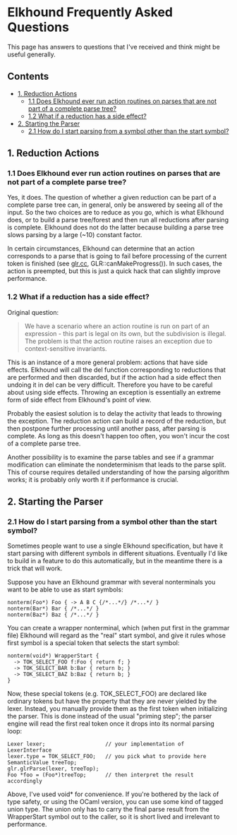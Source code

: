 Elkhound Frequently Asked Questions
===================================

This page has answers to questions that I've received and think might be useful generally.

Contents
--------

*   [1. Reduction Actions](#1\.-reduction-actions)
    *   [1.1 Does Elkhound ever run action routines on parses that are not part of a complete parse tree?](#1.1-does-elkhound-ever-run-action-routines-on-parses-that-are-not-part-of-a-complete-parse-tree?)
    *   [1.2 What if a reduction has a side effect?](#1\.2-what-if-a-reduction-has-a-side-effect?)
*   [2. Starting the Parser](#2\.-starting-the-parser)
    *   [2.1 How do I start parsing from a symbol other than the start symbol?](#2.1-how-do-i-start-parsing-from-a-symbol-other-than-the-start-symbol?)

1\. Reduction Actions
---------------------

### 1.1 Does Elkhound ever run action routines on parses that are not part of a complete parse tree?

Yes, it does. The question of whether a given reduction can be part of a complete parse tree can, in general, only be answered by seeing all of the input. So the two choices are to reduce as you go, which is what Elkhound does, or to build a parse tree/forest and then run all reductions after parsing is complete. Elkhound does not do the latter because building a parse tree slows parsing by a large (~10) constant factor.

In certain circumstances, Elkhound can determine that an action corresponds to a parse that is going to fail before processing of the current token is finished (see [glr.cc](glr.cc), GLR::canMakeProgress()). In such cases, the action is preempted, but this is just a quick hack that can slightly improve performance.

### 1.2 What if a reduction has a side effect?

Original question:

> We have a scenario where an action routine is run on part of an expression - this part is legal on its own, but the subdivision is illegal. The problem is that the action routine raises an exception due to context-sensitive invariants.

This is an instance of a more general problem: actions that have side effects. Elkhound will call the del function corresponding to reductions that are performed and then discarded, but if the action had a side effect then undoing it in del can be very difficult. Therefore you have to be careful about using side effects. Throwing an exception is essentially an extreme form of side effect from Elkhound's point of view.

Probably the easiest solution is to delay the activity that leads to throwing the exception. The reduction action can build a record of the reduction, but then postpone further processing until another pass, after parsing is complete. As long as this doesn't happen too often, you won't incur the cost of a complete parse tree.

Another possibility is to examine the parse tables and see if a grammar modification can eliminate the nondeterminism that leads to the parse split. This of course requires detailed understanding of how the parsing algorithm works; it is probably only worth it if performance is crucial.

2\. Starting the Parser
-----------------------

### 2.1 How do I start parsing from a symbol other than the start symbol?

Sometimes people want to use a single Elkhound specification, but have it start parsing with different symbols in different situations. Eventually I'd like to build in a feature to do this automatically, but in the meantime there is a trick that will work.

Suppose you have an Elkhound grammar with several nonterminals you want to be able to use as start symbols:

    nonterm(Foo*) Foo { -> A B C {/*...*/} /*...*/ }
    nonterm(Bar*) Bar { /*...*/ }
    nonterm(Baz*) Baz { /*...*/ }

You can create a wrapper nonterminal, which (when put first in the grammar file) Elkhound will regard as the "real" start symbol, and give it rules whose first symbol is a special token that selects the start symbol:

    nonterm(void*) WrapperStart {
      -> TOK_SELECT_FOO f:Foo { return f; }
      -> TOK_SELECT_BAR b:Bar { return b; }
      -> TOK_SELECT_BAZ b:Baz { return b; }
    }

Now, these special tokens (e.g. TOK\_SELECT\_FOO) are declared like ordinary tokens but have the property that they are never yielded by the lexer. Instead, you manually provide them as the first token when initializing the parser. This is done instead of the usual "priming step"; the parser engine will read the first real token once it drops into its normal parsing loop:

    Lexer lexer;                   // your implementation of LexerInterface
    lexer.type = TOK_SELECT_FOO;   // you pick what to provide here
    SemanticValue treeTop;
    glr.glrParse(lexer, treeTop);
    Foo *foo = (Foo*)treeTop;      // then interpret the result accordingly

Above, I've used void\* for convenience. If you're bothered by the lack of type safety, or using the OCaml version, you can use some kind of tagged union type. The union only has to carry the final parse result from the WrapperStart symbol out to the caller, so it is short lived and irrelevant to performance.
